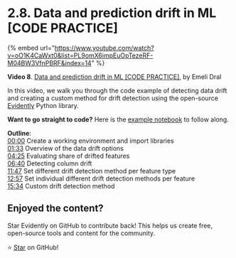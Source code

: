 # 2.8. Data and prediction drift in ML [CODE PRACTICE]

{% embed url="https://www.youtube.com/watch?v=oO1K4CaWxt0&list=PL9omX6impEuOpTezeRF-M04BW3VfnPBRF&index=14" %}

**Video 8**. [Data and prediction drift in ML [CODE PRACTICE]](https://www.youtube.com/watch?v=oO1K4CaWxt0&list=PL9omX6impEuOpTezeRF-M04BW3VfnPBRF&index=14), by Emeli Dral

In this video, we walk you through the code example of detecting data drift and creating a custom method for drift detection using the open-source [Evidently](https://github.com/evidentlyai/evidently) Python library. 

**Want to go straight to code?** Here is the [example notebook](https://github.com/evidentlyai/ml_observability_course/blob/main/module2/data_drift_deep_dive.ipynb) to follow along.

**Outline**:\
[00:00](https://www.youtube.com/watch?v=oO1K4CaWxt0&list=PL9omX6impEuOpTezeRF-M04BW3VfnPBRF&index=14&t=0s) Create a working environment and import libraries\
[01:33](https://www.youtube.com/watch?v=oO1K4CaWxt0&list=PL9omX6impEuOpTezeRF-M04BW3VfnPBRF&index=14&t=93s) Overview of the data drift options\
[04:25](https://www.youtube.com/watch?v=oO1K4CaWxt0&list=PL9omX6impEuOpTezeRF-M04BW3VfnPBRF&index=14&t=265s) Evaluating share of drifted features\
[06:40](https://www.youtube.com/watch?v=oO1K4CaWxt0&list=PL9omX6impEuOpTezeRF-M04BW3VfnPBRF&index=14&t=400s) Detecting column drift\
[11:47](https://www.youtube.com/watch?v=oO1K4CaWxt0&list=PL9omX6impEuOpTezeRF-M04BW3VfnPBRF&index=14&t=707s) Set different drift detection method per feature type\
[12:57](https://www.youtube.com/watch?v=oO1K4CaWxt0&list=PL9omX6impEuOpTezeRF-M04BW3VfnPBRF&index=14&t=777s) Set individual different drift detection methods per feature\
[15:34](https://www.youtube.com/watch?v=oO1K4CaWxt0&list=PL9omX6impEuOpTezeRF-M04BW3VfnPBRF&index=14&t=934s) Custom drift detection method

## Enjoyed the content?

Star Evidently on GitHub to contribute back! This helps us create free, open-source tools and content for the community.

⭐️ [Star](https://github.com/evidentlyai/evidently) on GitHub!

